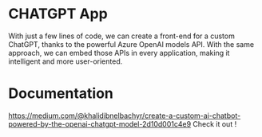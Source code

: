 # CHATGPT App
With just a few lines of code, we can create a front-end for a custom ChatGPT, thanks to the powerful Azure OpenAI models API. With the same approach, we can embed those APIs in every application, making it intelligent and more user-oriented.

# Documentation
https://medium.com/@khalidibnelbachyr/create-a-custom-ai-chatbot-powered-by-the-openai-chatgpt-model-2d10d001c4e9 
Check it out !

